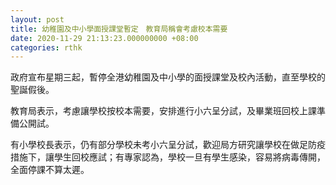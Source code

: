 ```yaml
---
layout: post
title: 幼稚園及中小學面授課堂暫定　教育局稱會考慮校本需要
date: 2020-11-29 21:13:23.000000000 +08:00
categories: rthk
---
```


政府宣布星期三起，暫停全港幼稚園及中小學的面授課堂及校內活動，直至學校的聖誕假後。

教育局表示，考慮讓學校按校本需要，安排進行小六呈分試，及畢業班回校上課準備公開試。

有小學校長表示，仍有部分學校未考小六呈分試，歡迎局方研究讓學校在做足防疫措施下，讓學生回校應試；有專家認為，學校一旦有學生感染，容易將病毒傳開，全面停課不算太遲。
